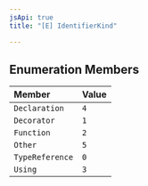 ```yaml
---
jsApi: true
title: "[E] IdentifierKind"

---
```

## Enumeration Members

| Member | Value |
| :------ | :------ |
| `Declaration` | `4` |
| `Decorator` | `1` |
| `Function` | `2` |
| `Other` | `5` |
| `TypeReference` | `0` |
| `Using` | `3` |
